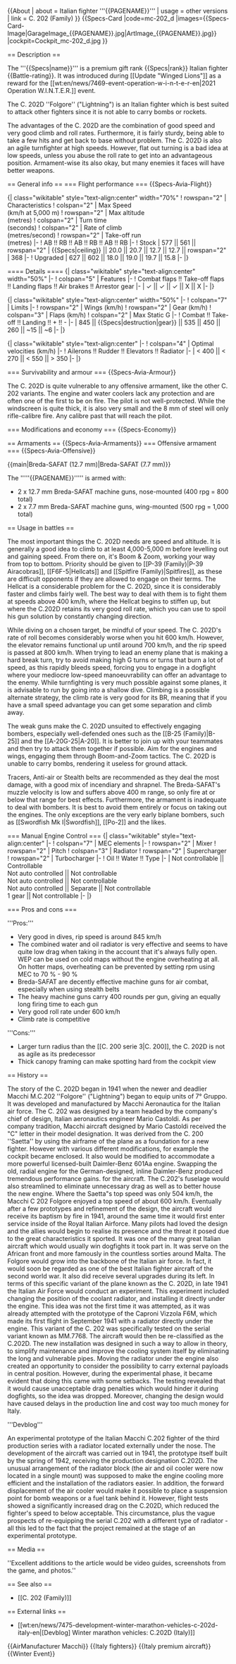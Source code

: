 {{About
| about = Italian fighter '''{{PAGENAME}}'''
| usage = other versions
| link = C. 202 (Family)
}}
{{Specs-Card
|code=mc-202_d
|images={{Specs-Card-Image|GarageImage_{{PAGENAME}}.jpg|ArtImage_{{PAGENAME}}.jpg}}
|cockpit=Cockpit_mc-202_d.jpg
}}

== Description ==
<!-- ''In the description, the first part should be about the history of and the creation and combat usage of the aircraft, as well as its key features. In the second part, tell the reader about the aircraft in the game. Insert a screenshot of the vehicle, so that if the novice player does not remember the vehicle by name, he will immediately understand what kind of vehicle the article is talking about.'' -->
The '''{{Specs|name}}''' is a premium gift rank {{Specs|rank}} Italian fighter {{Battle-rating}}. It was introduced during [[Update "Winged Lions"]] as a reward for the [[wt:en/news/7469-event-operation-w-i-n-t-e-r-en|2021 Operation W.I.N.T.E.R.]] event.

The C. 202D ''Folgore'' ("Lightning") is an Italian fighter which is best suited to attack other fighters since it is not able to carry bombs or rockets.

The advantages of the C. 202D are the combination of good speed and very good climb and roll rates. Furthermore, it is fairly sturdy, being able to take a few hits and get back to base without problem. The C. 202D is also an agile turnfighter at high speeds. However, flat out turning is a bad idea at low speeds, unless you abuse the roll rate to get into an advantageous position. Armament-wise its also okay, but many enemies it faces will have better weapons.

== General info ==
=== Flight performance ===
{{Specs-Avia-Flight}}
<!-- ''Describe how the aircraft behaves in the air. Speed, manoeuvrability, acceleration and allowable loads - these are the most important characteristics of the vehicle.'' -->

{| class="wikitable" style="text-align:center" width="70%"
! rowspan="2" | Characteristics
! colspan="2" | Max Speed<br>(km/h at 5,000 m)
! rowspan="2" | Max altitude<br>(metres)
! colspan="2" | Turn time<br>(seconds)
! colspan="2" | Rate of climb<br>(metres/second)
! rowspan="2" | Take-off run<br>(metres)
|-
! AB !! RB !! AB !! RB !! AB !! RB
|-
! Stock
| 577 || 561 || rowspan="2" | {{Specs|ceiling}} || 20.0 || 20.7 || 12.7 || 12.7 || rowspan="2" | 368
|-
! Upgraded
| 627 || 602 || 18.0 || 19.0 || 19.7 || 15.8
|-
|}

==== Details ====
{| class="wikitable" style="text-align:center" width="50%"
|-
! colspan="5" | Features
|-
! Combat flaps !! Take-off flaps !! Landing flaps !! Air brakes !! Arrestor gear
|-
| ✓ || ✓ || ✓ || X || X     <!-- ✓ -->
|-
|}

{| class="wikitable" style="text-align:center" width="50%"
|-
! colspan="7" | Limits
|-
! rowspan="2" | Wings (km/h)
! rowspan="2" | Gear (km/h)
! colspan="3" | Flaps (km/h)
! colspan="2" | Max Static G
|-
! Combat !! Take-off !! Landing !! + !! -
|-
| 845 <!-- {{Specs|destruction|body}} --> || {{Specs|destruction|gear}} || 535 || 450 || 260 || ~15 || ~6
|-
|}

{| class="wikitable" style="text-align:center"
|-
! colspan="4" | Optimal velocities (km/h)
|-
! Ailerons !! Rudder !! Elevators !! Radiator
|-
| < 400 || < 270 || < 550 || > 350
|-
|}

=== Survivability and armour ===
{{Specs-Avia-Armour}}
<!-- ''Examine the survivability of the aircraft. Note how vulnerable the structure is and how secure the pilot is, whether the fuel tanks are armoured, etc. Describe the armour, if there is any, and also mention the vulnerability of other critical aircraft systems.'' -->

The C. 202D is quite vulnerable to any offensive armament, like the other C. 202 variants. The engine and water coolers lack any protection and are often one of the first to be on fire. The pilot is not well-protected. While the windscreen is quite thick, it is also very small and the 8 mm of steel will only rifle-calibre fire. Any calibre past that will reach the pilot. 

=== Modifications and economy ===
{{Specs-Economy}}

== Armaments ==
{{Specs-Avia-Armaments}}
=== Offensive armament ===
{{Specs-Avia-Offensive}}
<!-- ''Describe the offensive armament of the aircraft, if any. Describe how effective the cannons and machine guns are in a battle, and also what belts or drums are better to use. If there is no offensive weaponry, delete this subsection.'' -->
{{main|Breda-SAFAT (12.7 mm)|Breda-SAFAT (7.7 mm)}}

The '''''{{PAGENAME}}''''' is armed with:

* 2 x 12.7 mm Breda-SAFAT machine guns, nose-mounted (400 rpg = 800 total)
* 2 x 7.7 mm Breda-SAFAT machine guns, wing-mounted (500 rpg = 1,000 total)

== Usage in battles ==
<!-- ''Describe the tactics of playing in the aircraft, the features of using aircraft in a team and advice on tactics. Refrain from creating a "guide" - do not impose a single point of view, but instead, give the reader food for thought. Examine the most dangerous enemies and give recommendations on fighting them. If necessary, note the specifics of the game in different modes (AB, RB, SB).'' -->

The most important things the C. 202D needs are speed and altitude. It is generally a good idea to climb to at least 4,000-5,000 m before levelling out and gaining speed. From there on, it's Boom & Zoom, working your way from top to bottom. Priority should be given to [[P-39 (Family)|P-39 Airacobras]], [[F6F-5|Hellcats]] and [[Spitfire (Family)|Spitfires]], as these are difficult opponents if they are allowed to engage on their terms. The Hellcat is a considerable problem for the C. 202D, since it is considerably faster and climbs fairly well. The best way to deal with them is to fight them at speeds above 400 km/h, where the Hellcat begins to stiffen up, but where the C.202D retains its very good roll rate, which you can use to spoil his gun solution by constantly changing direction.

While diving on a chosen target, be mindful of your speed. The C. 202D's rate of roll becomes considerably worse when you hit 600 km/h. However, the elevator remains functional up until around 700 km/h, and the rip speed is passed at 800 km/h. When trying to lead an enemy plane that is making a hard break turn, try to avoid making high G turns or turns that burn a lot of speed, as this rapidly bleeds speed, forcing you to engage in a dogfight where your mediocre low-speed manoeuvrability can offer an advantage to the enemy. While turnfighting is very much possible against some planes, it is advisable to run by going into a shallow dive. Climbing is a possible alternate strategy, the climb rate is very good for its BR, meaning that if you have a small speed advantage you can get some separation and climb away. 

The weak guns make the C. 202D unsuited to effectively engaging bombers, especially well-defended ones such as the [[B-25 (Family)|B-25]] and the [[A-20G-25|A-20]]. It is better to join up with your teammates and then try to attack them together if possible. Aim for the engines and wings, engaging them through Boom-and-Zoom tactics. The C. 202D is unable to carry bombs, rendering it useless for ground attack. 

Tracers, Anti-air or Stealth belts are recommended as they deal the most damage, with a good mix of incendiary and shrapnel. The Breda-SAFAT's muzzle velocity is low and suffers above 400 m range, so only fire at or below that range for best effects. Furthermore, the armament is inadequate to deal with bombers. It is best to avoid them entirely or focus on taking out the engines. The only exceptions are the very early biplane bombers, such as [[Swordfish Mk I|Swordfish]], [[Po-2]] and the likes.

=== Manual Engine Control ===
{| class="wikitable" style="text-align:center"
|-
! colspan="7" | MEC elements
|-
! rowspan="2" | Mixer
! rowspan="2" | Pitch
! colspan="3" | Radiator
! rowspan="2" | Supercharger
! rowspan="2" | Turbocharger
|-
! Oil !! Water !! Type
|-
| Not controllable || Controllable<br>Not auto controlled || Not controllable<br>Not auto controlled || Not controllable<br>Not auto controlled || Separate || Not controllable<br>1 gear || Not controllable
|-
|}

=== Pros and cons ===
<!-- ''Summarise and briefly evaluate the vehicle in terms of its characteristics and combat effectiveness. Mark its pros and cons in the bulleted list. Try not to use more than 6 points for each of the characteristics. Avoid using categorical definitions such as "bad", "good" and the like - use substitutions with softer forms such as "inadequate" and "effective".'' -->

'''Pros:'''

* Very good in dives, rip speed is around 845 km/h
* The combined water and oil radiator is very effective and seems to have quite low drag when taking in the account that it's always fully open. WEP can be used on cold maps without the engine overheating at all. On hotter maps, overheating can be prevented by setting rpm using MEC to 70 % - 90 %
* Breda-SAFAT are decently effective machine guns for air combat, especially when using stealth belts
* The heavy machine guns carry 400 rounds per gun, giving an equally long firing time to each gun
* Very good roll rate under 600 km/h
* Climb rate is competitive

'''Cons:'''

* Larger turn radius than the [[C. 200 serie 3|C. 200]], the C. 202D is not as agile as its predecessor
* Thick canopy framing can make spotting hard from the cockpit view

== History ==
<!-- ''Describe the history of the creation and combat usage of the aircraft in more detail than in the introduction. If the historical reference turns out to be too long, take it to a separate article, taking a link to the article about the vehicle and adding a block "/History" (example: <nowiki>https://wiki.warthunder.com/(Vehicle-name)/History</nowiki>) and add a link to it here using the <code>main</code> template. Be sure to reference text and sources by using <code><nowiki><ref></ref></nowiki></code>, as well as adding them at the end of the article with <code><nowiki><references /></nowiki></code>. This section may also include the vehicle's dev blog entry (if applicable) and the in-game encyclopedia description (under <code><nowiki>=== In-game description ===</nowiki></code>, also if applicable).'' -->

The story of the C. 202D began in 1941 when the newer and deadlier Macchi M.C.202 ''Folgore'' ("Lightning") began to equip units of 7° Gruppo. It was developed and manufactured by Macchi Aeronautica for the Italian air force. The C. 202 was designed by a team headed by the company's chief of design, Italian aeronautics engineer Mario Castoldi. As per company tradition, Macchi aircraft designed by Mario Castoldi received the "C" letter in their model designation. It was derived from the C. 200 ''Saetta'' by using the airframe of the plane as a foundation for a new fighter. However with various different modifications, for example the cockpit became enclosed. It also would be modified to accommodate a more powerful licensed-built Daimler-Benz 601Aa engine. Swapping the old, radial engine for the German-designed, inline Daimler-Benz produced tremendous performance gains. for the aircraft. The C.202's fuselage would also streamlined to eliminate unnecessary drag as well as to better house the new engine. Where the Saetta"s top speed was only 504 km/h, the Macchi C 202 Folgore enjoyed a top speed of about 600 km/h. Eventually after a few prototypes and refinement of the design, the aircraft would receive its baptism by fire in 1941, around the same time it would first enter service inside of the Royal Italian Airforce. Many pilots had loved the design and the allies would begin to realise its presence and the threat it posed due to the great characteristics it sported. It was one of the many great Italian aircraft which would usually win dogfights it took part in. It was serve on the African front and more famously in the countless sorties around Malta. The Folgore would grow into the backbone of the Italian air force. In fact, it would soon be  regarded as one of the best Italian fighter aircraft of the second world war. It also did receive several upgrades during its left. In terms of this specific variant of the plane known as the C. 202D, in late 1941 the Italian Air Force would conduct an experiment. This experiment included changing the position of the coolant radiator, and installing it directly under the engine. This idea was not the first time it was attempted, as it was already attempted with the prototype of the Caproni Vizzola F6M, which made its first flight in September 1941 with a radiator directly under the engine. This variant of the C. 202 was specifically tested on the serial variant known as MM.7768. The aircraft would then be re-classified as the C.202D. The new installation was designed in such a way to allow in theory, to simplify maintenance and improve the cooling system itself by eliminating the long and vulnerable pipes. Moving the radiator under the engine also created an opportunity to consider the possibility to carry external payloads in central position. However, during the experimental phase, it became evident that doing this came with some setbacks. The testing revealed that it would cause unacceptable drag penalties which would hinder it during dogfights, so the idea was dropped. Moreover, changing the design would have caused delays in the production line and cost way too much money for Italy.

'''Devblog'''

An experimental prototype of the Italian Macchi C.202 fighter of the third production series with a radiator located externally under the nose. The development of the aircraft was carried out in 1941, the prototype itself built by the spring of 1942, receiving the production designation C.202D. The unusual arrangement of the radiator block (the air and oil cooler were now located in a single mount) was supposed to make the engine cooling more efficient and the installation of the radiators easier. In addition, the forward displacement of the air cooler would make it possible to place a suspension point for bomb weapons or a fuel tank behind it. However, flight tests showed a significantly increased drag on the C.202D, which reduced the fighter's speed to below acceptable. This circumstance, plus the vague prospects of re-equipping the serial C.202 with a different type of radiator - all this led to the fact that the project remained at the stage of an experimental prototype.

== Media ==
<!-- ''Excellent additions to the article would be video guides, screenshots from the game, and photos.'' -->
''Excellent additions to the article would be video guides, screenshots from the game, and photos.''

== See also ==
<!-- ''Links to the articles on the War Thunder Wiki that you think will be useful for the reader, for example:''
* ''reference to the series of the aircraft;''
* ''links to approximate analogues of other nations and research trees.'' -->

* [[C. 202 (Family)]]

== External links ==
<!-- ''Paste links to sources and external resources, such as:''
* ''topic on the official game forum;''
* ''other literature.'' -->

* [[wt:en/news/7475-development-winter-marathon-vehicles-c-202d-italy-en|[Devblog] Winter marathon vehicles: C.202D (Italy)]]

{{AirManufacturer Macchi}}
{{Italy fighters}}
{{Italy premium aircraft}}
{{Winter Event}}
